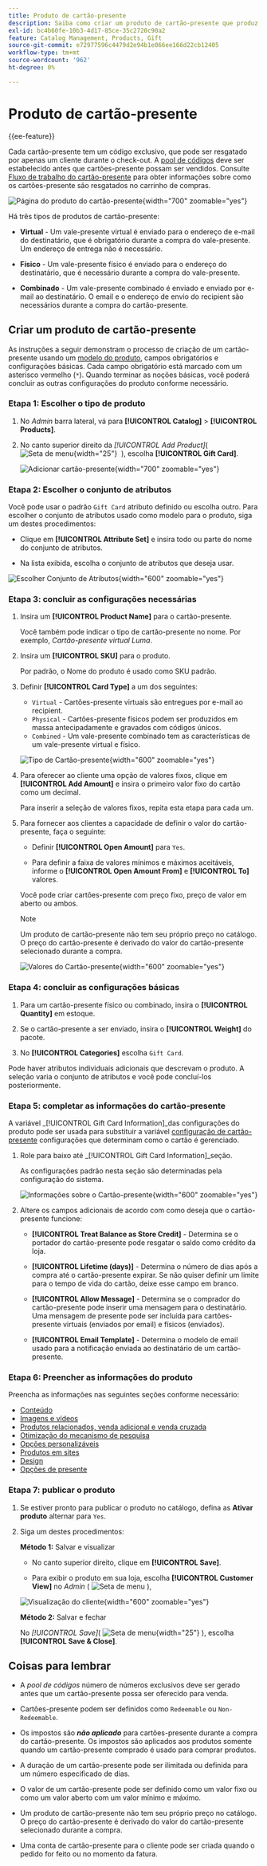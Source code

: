 ```yaml
---
title: Produto de cartão-presente
description: Saiba como criar um produto de cartão-presente que produz um código exclusivo para ser resgatado por um cliente destinatário durante o check-out.
exl-id: bc4b60fe-10b3-4d17-85ce-35c2720c90a2
feature: Catalog Management, Products, Gift
source-git-commit: e72977596c4479d2e94b1e066ee166d22cb12405
workflow-type: tm+mt
source-wordcount: '962'
ht-degree: 0%

---
```


# Produto de cartão-presente

{{ee-feature}}

Cada cartão-presente tem um código exclusivo, que pode ser resgatado por apenas um cliente durante o check-out. A [pool de códigos](../stores-purchase/product-gift-card-accounts.md#step-3-establish-the-gift-card-code-pool) deve ser estabelecido antes que cartões-presente possam ser vendidos. Consulte [Fluxo de trabalho do cartão-presente](../stores-purchase/product-gift-card-workflow.md) para obter informações sobre como os cartões-presente são resgatados no carrinho de compras.

![Página do produto do cartão-presente](./assets/storefront-giftcard-product-page.png){width="700" zoomable="yes"}

Há três tipos de produtos de cartão-presente:

- **Virtual** - Um vale-presente virtual é enviado para o endereço de e-mail do destinatário, que é obrigatório durante a compra do vale-presente. Um endereço de entrega não é necessário.

- **Físico** - Um vale-presente físico é enviado para o endereço do destinatário, que é necessário durante a compra do vale-presente.

- **Combinado** - Um vale-presente combinado é enviado e enviado por e-mail ao destinatário. O email e o endereço de envio do recipient são necessários durante a compra do cartão-presente.

## Criar um produto de cartão-presente

As instruções a seguir demonstram o processo de criação de um cartão-presente usando um [modelo do produto](attribute-sets.md), campos obrigatórios e configurações básicas. Cada campo obrigatório está marcado com um asterisco vermelho (`*`). Quando terminar as noções básicas, você poderá concluir as outras configurações do produto conforme necessário.

### Etapa 1: Escolher o tipo de produto

1. No _Admin_ barra lateral, vá para **[!UICONTROL Catalog]** > **[!UICONTROL Products]**.

1. No canto superior direito da _[!UICONTROL Add Product]_( ![Seta de menu](../assets/icon-menu-down-arrow-red.png){width="25"}  ), escolha **[!UICONTROL Gift Card]**.

   ![Adicionar cartão-presente](./assets/product-add-gift-card.png){width="700" zoomable="yes"}

### Etapa 2: Escolher o conjunto de atributos

Você pode usar o padrão `Gift Card` atributo definido ou escolha outro. Para escolher o conjunto de atributos usado como modelo para o produto, siga um destes procedimentos:

- Clique em **[!UICONTROL Attribute Set]** e insira todo ou parte do nome do conjunto de atributos.

- Na lista exibida, escolha o conjunto de atributos que deseja usar.

![Escolher Conjunto de Atributos](./assets/product-create-choose-attribute-set-gift-card.png){width="600" zoomable="yes"}

### Etapa 3: concluir as configurações necessárias

1. Insira um **[!UICONTROL Product Name]** para o cartão-presente.

   Você também pode indicar o tipo de cartão-presente no nome. Por exemplo, _Cartão-presente virtual Luma_.

1. Insira um **[!UICONTROL SKU]** para o produto.

   Por padrão, o Nome do produto é usado como SKU padrão.

1. Definir **[!UICONTROL Card Type]** a um dos seguintes:

   - `Virtual` - Cartões-presente virtuais são entregues por e-mail ao recipient.
   - `Physical` - Cartões-presente físicos podem ser produzidos em massa antecipadamente e gravados com códigos únicos.
   - `Combined` - Um vale-presente combinado tem as características de um vale-presente virtual e físico.

   ![Tipo de Cartão-presente](./assets/product-create-gift-card-type.png){width="600" zoomable="yes"}

1. Para oferecer ao cliente uma opção de valores fixos, clique em **[!UICONTROL Add Amount]** e insira o primeiro valor fixo do cartão como um decimal.

   Para inserir a seleção de valores fixos, repita esta etapa para cada um.

1. Para fornecer aos clientes a capacidade de definir o valor do cartão-presente, faça o seguinte:

   - Definir **[!UICONTROL Open Amount]** para `Yes`.

   - Para definir a faixa de valores mínimos e máximos aceitáveis, informe o **[!UICONTROL Open Amount From]** e **[!UICONTROL To]** valores.

   Você pode criar cartões-presente com preço fixo, preço de valor em aberto ou ambos.

   >[!NOTE]
   >
   >Um produto de cartão-presente não tem seu próprio preço no catálogo. O preço do cartão-presente é derivado do valor do cartão-presente selecionado durante a compra.

   ![Valores do Cartão-presente](./assets/product-create-gift-card-amounts.png){width="600" zoomable="yes"}

### Etapa 4: concluir as configurações básicas

1. Para um cartão-presente físico ou combinado, insira o **[!UICONTROL Quantity]** em estoque.

1. Se o cartão-presente a ser enviado, insira o **[!UICONTROL Weight]** do pacote.

1. No **[!UICONTROL Categories]** escolha `Gift Card`.

Pode haver atributos individuais adicionais que descrevam o produto. A seleção varia o conjunto de atributos e você pode concluí-los posteriormente.

### Etapa 5: completar as informações do cartão-presente

A variável _[!UICONTROL Gift Card Information]_das configurações do produto pode ser usada para substituir a variável [configuração de cartão-presente](../configuration-reference/sales/gift-cards.md) configurações que determinam como o cartão é gerenciado.

1. Role para baixo até _[!UICONTROL Gift Card Information]_seção.

   As configurações padrão nesta seção são determinadas pela configuração do sistema.

   ![Informações sobre o Cartão-presente](./assets/product-gift-card-information.png){width="600" zoomable="yes"}

1. Altere os campos adicionais de acordo com como deseja que o cartão-presente funcione:

   - **[!UICONTROL Treat Balance as Store Credit]** - Determina se o portador do cartão-presente pode resgatar o saldo como crédito da loja.

   - **[!UICONTROL Lifetime (days)]** - Determina o número de dias após a compra até o cartão-presente expirar. Se não quiser definir um limite para o tempo de vida do cartão, deixe esse campo em branco.

   - **[!UICONTROL Allow Message]** - Determina se o comprador do cartão-presente pode inserir uma mensagem para o destinatário. Uma mensagem de presente pode ser incluída para cartões-presente virtuais (enviados por email) e físicos (enviados).

   - **[!UICONTROL Email Template]** - Determina o modelo de email usado para a notificação enviada ao destinatário de um cartão-presente.

### Etapa 6: Preencher as informações do produto

Preencha as informações nas seguintes seções conforme necessário:

- [Conteúdo](product-content.md)
- [Imagens e vídeos](product-images-and-video.md)
- [Produtos relacionados, venda adicional e venda cruzada](related-products-up-sells-cross-sells.md)
- [Otimização do mecanismo de pesquisa](product-search-engine-optimization.md)
- [Opções personalizáveis](settings-advanced-custom-options.md)
- [Produtos em sites](settings-basic-websites.md)
- [Design](settings-advanced-design.md)
- [Opções de presente](product-gift-options.md)

### Etapa 7: publicar o produto

1. Se estiver pronto para publicar o produto no catálogo, defina as **Ativar produto** alternar para `Yes`.

1. Siga um destes procedimentos:

   **Método 1:** Salvar e visualizar

   - No canto superior direito, clique em **[!UICONTROL Save]**.

   - Para exibir o produto em sua loja, escolha **[!UICONTROL Customer View]** no _Admin_ ( ![Seta de menu](../assets/icon-menu-down-arrow-black.png) ),

   ![Visualização do cliente](./assets/product-admin-customer-view.png){width="600" zoomable="yes"}

   **Método 2:** Salvar e fechar

   No _[!UICONTROL Save]_( ![Seta de menu](../assets/icon-menu-down-arrow-red.png){width="25"} ), escolha **[!UICONTROL Save & Close]**.

## Coisas para lembrar

- A _pool de códigos_ número de números exclusivos deve ser gerado antes que um cartão-presente possa ser oferecido para venda.

- Cartões-presente podem ser definidos como `Redeemable` ou `Non-Redeemable`.

- Os impostos são **_não aplicado_** para cartões-presente durante a compra do cartão-presente. Os impostos são aplicados aos produtos somente quando um cartão-presente comprado é usado para comprar produtos.

- A duração de um cartão-presente pode ser ilimitada ou definida para um número especificado de dias.

- O valor de um cartão-presente pode ser definido como um valor fixo ou como um valor aberto com um valor mínimo e máximo.

- Um produto de cartão-presente não tem seu próprio preço no catálogo. O preço do cartão-presente é derivado do valor do cartão-presente selecionado durante a compra.

- Uma conta de cartão-presente para o cliente pode ser criada quando o pedido for feito ou no momento da fatura.
